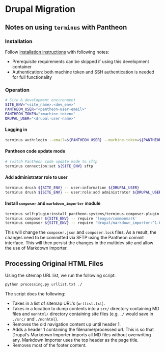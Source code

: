 # Drupal Migration

## Notes on using `terminus` with Pantheon

### Installation

Follow [installation instructions](https://docs.pantheon.io/terminus/install) with following notes:

- Prerequisite requirements can be skipped if using this development container
- Authentication: both machine token and SSH authentication is needed for full functionality

### Operation

```bash
# Site & development environment
SITE_ENV="<site_name>.<dev_env>"
PANTHEON_USER="<pantheon-user-email>"
PANTHEON_TOKEN="<machine-token>"
DRUPAL_USER="<drupal-user-name>"
```

#### Logging in

```bash
terminus auth:login --email=${PANTHEON_USER} --machine-token=${PANTHEON_TOKEN}
```

#### Pantheon code update mode

```bash
# switch Pantheon code update mode to sftp
terminus connection:set ${SITE_ENV} sftp
```

#### Add administrator role to user

```bash
terminus drush ${SITE_ENV} -- user:information ${DRUPAL_USER}
terminus drush ${SITE_ENV} -- user:role:add administrator ${DRUPAL_USER}
```

#### Install `composer` and `markdown_importer` module

```bash
terminus self:plugin:install pantheon-systems/terminus-composer-plugin
terminus composer ${SITE_ENV} -- require 'league/commonmark'
terminus composer ${SITE_ENV} -- require 'drupal/markdown_importer:^1.0'
```

This will change the `composer.json` and `composer.lock` files. As a result, the changes need to be committed via SFTP using the Pantheon commit interface. This will then persist the changes in the multidev site and allow the use of Markdown Importer.

## Processing Original HTML Files

Using the sitemap URL list, we run the following script:

```sh
python processing.py urllist.txt ./
```

The script does the following:
- Takes in a list of sitemap URL's (`urllist.txt`).
- Takes in a location to dump contents into a `src/` directory containing MD files and `nonhtml/` directory containing site files (e.g. `./` would save in `./src/` and `./nonhtml`).
- Removes the old navigation content up until header 1.
- Adds a header 1 containing the filename/processed url. This is so that Drupal's Markdown Importer imports all MD files without overwriting any. Markdown Importer uses the top header as the page title.
- Removes most of the footer content.
